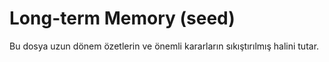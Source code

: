 # Long-term Memory (seed)
Bu dosya uzun dönem özetlerin ve önemli kararların sıkıştırılmış halini tutar.
